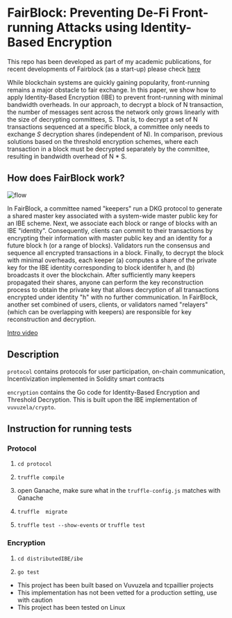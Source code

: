 # FairBlock: Preventing De-Fi Front-running Attacks using Identity-Based Encryption

This repo has been developed as part of my academic publications, for recent developments of Fairblock (as a start-up) please check [here](https://github.com/fairblock)

While blockchain systems are quickly gaining popularity, front-running remains a major obstacle to fair exchange. In this paper, we show how to apply Identity-Based Encryption (IBE) to prevent front-running with minimal bandwidth overheads. 
In our approach, to decrypt a block of N transaction, the number of messages sent across the network only grows linearly with the size of decrypting committees, S. That is, to decrypt a set of N transactions sequenced at a specific block, a committee only needs to exchange $S$ decryption shares (independent of N). In comparison, previous solutions based on the threshold encryption schemes, where each transaction in a block must be decrypted separately by the committee, resulting in bandwidth overhead of N * S.

## How does FairBlock work?
![flow](https://user-images.githubusercontent.com/34263018/148458698-80357c64-575e-44d9-892d-28ab77a2856a.png)

In FairBlock, a committee named "keepers" run a DKG protocol to generate a shared master key associated with a system-wide master public key for an IBE scheme.
Next, we associate each block or range of blocks with an IBE "identity". Consequently, clients can commit to their transactions by encrypting their information with master public key and an identity for a future block h (or a range of blocks). Validators run the consensus and sequence all encrypted transactions in a block. Finally, to decrypt the block with minimal overheads, each keeper (a) computes a share of the private key for the IBE identity corresponding to block identifer h, and (b) broadcasts it over the blockchain. 
After sufficiently many keepers propagated their shares, anyone can perform the key reconstruction process to obtain the private key
that allows decryption of all transactions encrypted under identity "h" with no further communication. In FairBlock, another set combined of users, clients, or validators named "relayers" (which can be overlapping with keepers) are responsible for key reconstruction and decryption.  


[Intro video](https://www.youtube.com/watch?v=LCCsw-aTdl0&list=PLXckXtNUcFBVc-ut9E74pGiDW-yEfnXX-&index=3)

## Description

`protocol` contains protocols for user participation, on-chain communication, Incentivization implemented in Solidity smart contracts

`encryption` contains the Go code for Identity-Based Encryption and Threshold Decryption. This is built upon the IBE implementation of `vuvuzela/crypto`.

## Instruction for running tests

### Protocol

1. `cd protocol`

2. `truffle compile`

3. open Ganache, make sure what in the `truffle-config.js` matches with Ganache

4. `truffle  migrate`

5. `truffle test --show-events` or `truffle test`

### Encryption

1. `cd distributedIBE/ibe`

2. `go test`

* This project has been built based on Vuvuzela and tcpaillier projects
* This implementation has not been vetted for a production setting, use with caution
* This project has been tested on Linux
